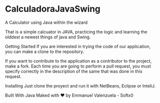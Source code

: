 # CalculadoraJavaSwing
A Calculator using Java within the wizard

That is a simple calcuator in JAVA, practicing the logic and learning the olddest a newest things of java and Swing.

 Getting Started
 If you are interested in trying the code of our application, you can make a clone to the repository.

 If you want to contribute to the application as a contributor to the project, make a fork. Each time you are going to perform a pull request, you must specify correctly in the description of the same that was done in this request.

 Installing
 Just clone the proyect and run it with NetBeans, Eclipse or InteliJ.

 Built With
 Java
 Maked with ♥ by
 Emmanuel Valenzuela - Softx0

